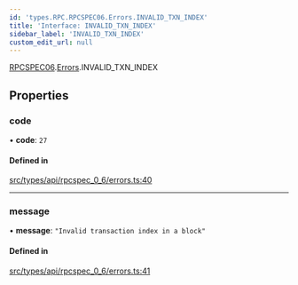 ```yaml
---
id: 'types.RPC.RPCSPEC06.Errors.INVALID_TXN_INDEX'
title: 'Interface: INVALID_TXN_INDEX'
sidebar_label: 'INVALID_TXN_INDEX'
custom_edit_url: null
---
```


[RPCSPEC06](../namespaces/types.RPC.RPCSPEC06.md).[Errors](../namespaces/types.RPC.RPCSPEC06.Errors.md).INVALID_TXN_INDEX

## Properties

### code

• **code**: `27`

#### Defined in

[src/types/api/rpcspec_0_6/errors.ts:40](https://github.com/starknet-io/starknet.js/blob/v6.11.0/src/types/api/rpcspec_0_6/errors.ts#L40)

---

### message

• **message**: `"Invalid transaction index in a block"`

#### Defined in

[src/types/api/rpcspec_0_6/errors.ts:41](https://github.com/starknet-io/starknet.js/blob/v6.11.0/src/types/api/rpcspec_0_6/errors.ts#L41)

